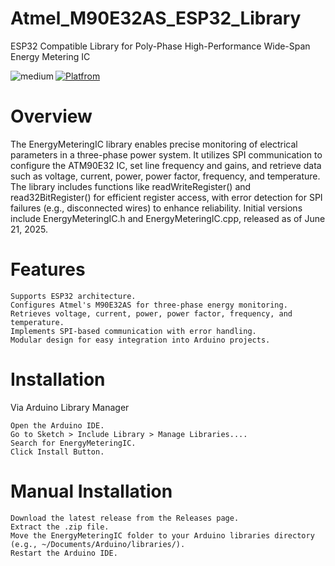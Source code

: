 # Atmel_M90E32AS_ESP32_Library
ESP32 Compatible Library for Poly-Phase High-Performance Wide-Span Energy Metering IC

[![Platfrom](https://skillicons.dev/icons?i=arduino)](https://skillicons.dev)
<img align="left" alt="medium" src="https://img.shields.io/badge/Visual_Studio-5C2D91?style=for-the-badge&logo=visual%20studio&logoColor=white" />


# Overview
The EnergyMeteringIC library enables precise monitoring of electrical parameters in a three-phase power system. It utilizes SPI communication to configure the ATM90E32 IC, set line frequency and gains, and retrieve data such as voltage, current, power, power factor, frequency, and temperature. The library includes functions like readWriteRegister() and read32BitRegister() for efficient register access, with error detection for SPI failures (e.g., disconnected wires) to enhance reliability. Initial versions include EnergyMeteringIC.h and EnergyMeteringIC.cpp, released as of June 21, 2025.

# Features

    Supports ESP32 architecture.
    Configures Atmel's M90E32AS for three-phase energy monitoring.
    Retrieves voltage, current, power, power factor, frequency, and temperature.
    Implements SPI-based communication with error handling.
    Modular design for easy integration into Arduino projects.

# Installation
Via Arduino Library Manager

    Open the Arduino IDE.
    Go to Sketch > Include Library > Manage Libraries....
    Search for EnergyMeteringIC.
    Click Install Button.

# Manual Installation

    Download the latest release from the Releases page.
    Extract the .zip file.
    Move the EnergyMeteringIC folder to your Arduino libraries directory (e.g., ~/Documents/Arduino/libraries/).
    Restart the Arduino IDE.
